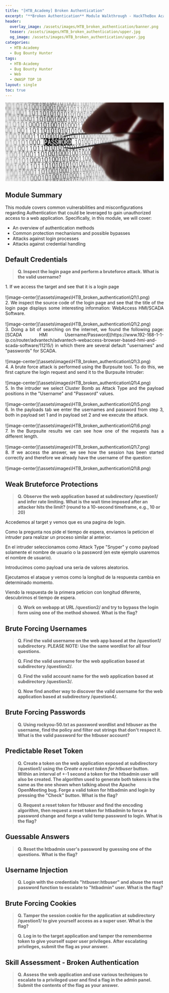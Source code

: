 ```yaml
---
title: "[HTB_Academy] Broken Authentication"
excerpt: "**Broken Authentication** Module Walkthrough - HackTheBox Academy"
header:
  overlay_image: /assets/images/HTB_broken_authentication/banner.png
  teaser: /assets/images/HTB_broken_authentication/upper.jpg
  og_image: /assets/images/HTB_broken_authentication/upper.jpg
categories:
  - HTB-Academy
  - Bug Bounty Hunter
tags:
  - HTB-Academy
  - Bug Bounty Hunter
  - Web
  - OWASP TOP 10
layout: single
toc: true
---
```

![image-center](\assets\images\HTB_broken_authentication\upper.jpg)
## Module Summary
This module covers common vulnerabilities and misconfigurations regarding Authentication that could be leveraged to gain unauthorized access to a web application. Specifically, in this module, we will cover:

  - An overview of authentication methods
  - Common protection mechanisms and possible bypasses
  - Attacks against login processes
  - Attacks against credential handling

## Default Credentials

> **Q. Inspect the login page and perform a bruteforce attack. What is the valid username?**

<div style="text-align: justify">1. If we access the target and see that it is a login page </div><br>
![image-center](\assets\images\HTB_broken_authentication\Q1\1.png)

<div style="text-align: justify">2. We inspect the source code of the login page and see that the title of the login page displays some interesting information: WebAccess HMI/SCADA Software. </div><br>
![image-center](\assets\images\HTB_broken_authentication\Q1\2.png)

<div style="text-align: justify">3. Doing a bit of searching on the internet, we found the following page: [SCADA HMI Username/Password](https://www.192-168-1-1-ip.co/router/advantech/advantech-webaccess-browser-based-hmi-and-scada-software/11215/)
in which there are several default "usernames" and "passwords" for SCADA. </div><br>
![image-center](\assets\images\HTB_broken_authentication\Q1\3.png)

<div style="text-align: justify">4. A brute force attack is performed using the Burpsuite tool. To do this, we first capture the login request and send it to the Burpsuite Intruder: </div><br>
![image-center](\assets\images\HTB_broken_authentication\Q1\4.png)

<div style="text-align: justify">5. In the intruder we select Cluster Bomb as Attack Type and the payload positions in the "Username" and "Password" values. </div><br>
![image-center](\assets\images\HTB_broken_authentication\Q1\5.png)

<div style="text-align: justify">6. In the payloads tab we enter the usernames and password from step 3, both in payload set 1 and in payload set 2 and we execute the attack. </div><br>
![image-center](\assets\images\HTB_broken_authentication\Q1\6.png)

<div style="text-align: justify">7. In the Burpsuite results we can see how one of the requests has a different length. </div><br>
![image-center](\assets\images\HTB_broken_authentication\Q1\7.png)

<div style="text-align: justify">8. If we access the answer, we see how the session has been started correctly and therefore we already have the username of the question: </div><br>
![image-center](\assets\images\HTB_broken_authentication\Q1\8.png)

## Weak Bruteforce Protections

>**Q. Observe the web application based at subdirectory /question1/ and infer rate limiting. What is the wait time imposed after an attacker hits the limit? (round to a 10-second timeframe, e.g., 10 or 20)**

Accedemos al target y vemos que es una pagina de login. 

Como la pregunta nos pide el tiempo de espera, enviamos la peticion el intruder para realizar un proceso similar al anterior.

En el intruder seleccionamos como Attack Type "Snyper" y como payload solamente el nombre de usuario o la password (en este ejemplo usaremos el nombre de usuario).

Introducimos como payload una seria de valores aleatorios.

Ejecutamos el ataque y vemos como la longitud de la respuesta cambia en determinado momento.

Viendo la respuesta de la primera peticion con longitud diferente, descubrimos el tiempo de espera.

>**Q. Work on webapp at URL /question2/ and try to bypass the login form using one of the method showed. What is the flag?**

## Brute Forcing Usernames

>**Q. Find the valid username on the web app based at the /question1/ subdirectory. PLEASE NOTE: Use the same wordlist for all four questions.**

>**Q. Find the valid username for the web application based at subdirectory /question2/.**

>**Q. Find the valid account name for the web application based at subdirectory /question3/.**

>**Q. Now find another way to discover the valid username for the web application based at subdirectory /question4/.**

## Brute Forcing Passwords

>**Q. Using rockyou-50.txt as password wordlist and htbuser as the username, find the policy and filter out strings that don't respect it. What is the valid password for the htbuser account?**

## Predictable Reset Token

>**Q. Create a token on the web application exposed at subdirectory /question1/ using the *Create a reset token for htbuser* button. Within an interval of +-1 second a token for the htbadmin user will also be created. The algorithm used to generate both tokens is the same as the one shown when talking about the Apache OpenMeeting bug. Forge a valid token for htbadmin and login by pressing the "Check" button. What is the flag?**

>**Q. Request a reset token for htbuser and find the encoding algorithm, then request a reset token for htbadmin to force a password change and forge a valid temp password to login. What is the flag?**

## Guessable Answers

>**Q. Reset the htbadmin user's password by guessing one of the questions. What is the flag?**

## Username Injection

>**Q. Login with the credentials "htbuser:htbuser" and abuse the reset password function to escalate to "htbadmin" user. What is the flag?**

## Brute Forcing Cookies

>**Q. Tamper the session cookie for the application at subdirectory /question1/ to give yourself access as a super user. What is the flag?**

>**Q. Log in to the target application and tamper the rememberme token to give yourself super user privileges. After escalating privileges, submit the flag as your answer.**

## Skill Assessment - Broken Authentication

>**Q. Assess the web application and use various techniques to escalate to a privileged user and find a flag in the admin panel. Submit the contents of the flag as your answer.**